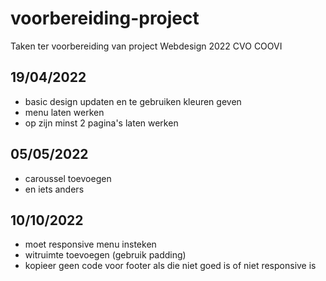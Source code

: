 # voorbereiding-project
Taken ter voorbereiding van project Webdesign 2022 CVO COOVI

## 19/04/2022
- basic design updaten en te gebruiken kleuren geven
- menu laten werken
- op zijn minst 2 pagina's laten werken

## 05/05/2022
- caroussel toevoegen
- en iets anders

## 10/10/2022
- moet responsive menu insteken
- witruimte toevoegen (gebruik padding)
- kopieer geen code voor footer als die niet goed is of niet responsive is